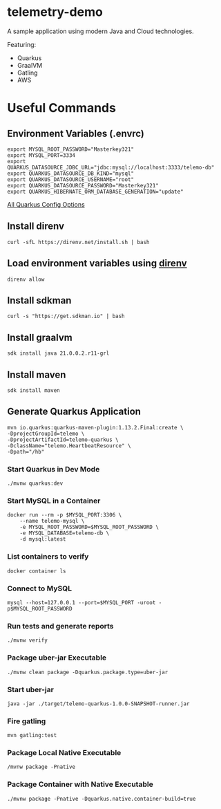 # telemetry-demo

A sample application using modern Java and Cloud technologies.

Featuring:
- Quarkus
- GraalVM
- Gatling
- AWS

# Useful Commands

## Environment Variables (.envrc)
```
export MYSQL_ROOT_PASSWORD="Masterkey321"
export MYSQL_PORT=3334
export QUARKUS_DATASOURCE_JDBC_URL="jdbc:mysql://localhost:3333/telemo-db"
export QUARKUS_DATASOURCE_DB_KIND="mysql"
export QUARKUS_DATASOURCE_USERNAME="root"
export QUARKUS_DATASOURCE_PASSWORD="Masterkey321"
export QUARKUS_HIBERNATE_ORM_DATABASE_GENERATION="update"
```
[All Quarkus Config Options](https://quarkus.io/guides/all-config)

## Install direnv
```
curl -sfL https://direnv.net/install.sh | bash
```
## Load environment variables using [direnv](https://direnv.net/)
```
direnv allow
```
## Install sdkman
```
curl -s "https://get.sdkman.io" | bash
```
## Install graalvm
```
sdk install java 21.0.0.2.r11-grl
```
## Install maven
```
sdk install maven
```
## Generate Quarkus Application
```
mvn io.quarkus:quarkus-maven-plugin:1.13.2.Final:create \
-DprojectGroupId=telemo \
-DprojectArtifactId=telemo-quarkus \
-DclassName="telemo.HeartbeatResource" \
-Dpath="/hb"
```
### Start Quarkus in Dev Mode
```
./mvnw quarkus:dev
```
### Start MySQL in a Container
```
docker run --rm -p $MYSQL_PORT:3306 \
    --name telemo-mysql \
    -e MYSQL_ROOT_PASSWORD=$MYSQL_ROOT_PASSWORD \
    -e MYSQL_DATABASE=telemo-db \
    -d mysql:latest
```
### List containers to verify
```
docker container ls
```
### Connect to MySQL
```
mysql --host=127.0.0.1 --port=$MYSQL_PORT -uroot -p$MYSQL_ROOT_PASSWORD
```
### Run tests and generate reports
```
./mvnw verify
```
### Package uber-jar Executable
```
./mvnw clean package -Dquarkus.package.type=uber-jar
```
### Start uber-jar
```
java -jar ./target/telemo-quarkus-1.0.0-SNAPSHOT-runner.jar
```
### Fire gatling
```
mvn gatling:test
```
### Package Local Native Executable
```
/mvnw package -Pnative
```
### Package Container with Native Executable
```
./mvnw package -Pnative -Dquarkus.native.container-build=true
```
